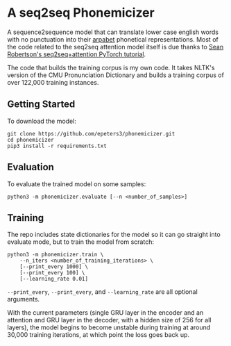 # A seq2seq Phonemicizer

A sequence2sequence model that can translate lower case english words with no punctuation into their [arpabet](https://en.wikipedia.org/wiki/ARPABET) phonetical representations. Most of the code related to the seq2seq attention model itself is due thanks to [Sean Robertson's seq2seq+attention PyTorch tutorial](https://pytorch.org/tutorials/intermediate/seq2seq_translation_tutorial.html).

The code that builds the training corpus is my own code. It takes NLTK's version of the CMU Pronunciation Dictionary and builds a training corpus of over 122,000 training instances.

## Getting Started

To download the model:

```shell
git clone https://github.com/epeters3/phonemicizer.git
cd phonemicizer
pip3 install -r requirements.txt
```

## Evaluation

To evaluate the trained model on some samples:

```shell
python3 -m phonemicizer.evaluate [--n <number_of_samples>] 
```


## Training

The repo includes state dictionaries for the model so it can go straight into evaluate mode, but to train the model from scratch:

```shell
python3 -m phonemicizer.train \
    --n_iters <number_of_training_iterations> \
    [--print_every 1000] \
    [--print_every 100] \
    [--learning_rate 0.01]
```
`--print_every`, `--print_every`, and `--learning_rate` are all optional arguments.

With the current parameters (single GRU layer in the encoder and an attention and GRU layer in the decoder, with a hidden size of 256 for all layers), the model begins to become unstable during training at around 30,000 training iterations, at which point the loss goes back up.
